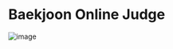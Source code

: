 # Baekjoon Online Judge


![image](https://github.com/XCEVOR/acmicpc/assets/111336041/e910916e-3375-4285-bb67-83bf3c16c3ab)
